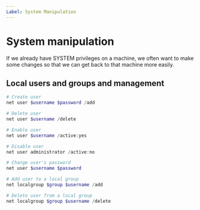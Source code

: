 ```yaml
---
Label: System Manipulation
---
```


# System manipulation

If we already have SYSTEM privileges on a machine, we often want to make some changes so that we can get back to that machine more easily.

## Local users and groups and management

```powershell
# Create user
net user $username $password /add

# Delete user
net user $username /delete

# Enable user
net user $username /active:yes

# Disable user
net user administrator /active:no

# Change user's password
net user $username $password

# Add user to a local group
net localgroup $group $username /add

# Delete user from a local group
net localgroup $group $username /delete
```
